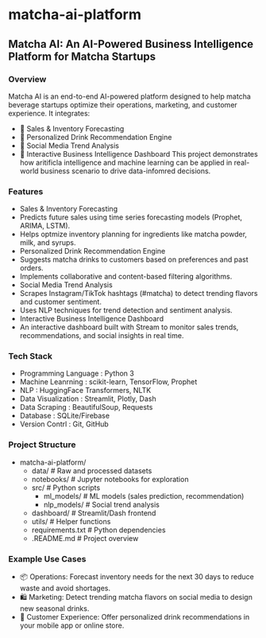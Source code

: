 # matcha-ai-platform

## Matcha AI: An AI-Powered Business Intelligence Platform for Matcha Startups

### Overview
Matcha AI is an end-to-end AI-powered platform designed to help matcha beverage startups optimize their operations, marketing, and customer experience. It integrates:
- 🍵 Sales & Inventory Forecasting
- 🍵 Personalized Drink Recommendation Engine
- 🍵 Social Media Trend Analysis
- 🍵 Interactive Business Intelligence Dashboard
This project demonstrates how aritificla intelligence and machine learning can be applied in real-world business scenario to drive data-infomred decisions.

### Features
- Sales & Inventory Forecasting
- Predicts future sales using time series forecasting models (Prophet, ARIMA, LSTM).
- Helps optmize inventory planning for ingredients like matcha powder, milk, and syrups.
- Personalized Drink Recommendation Engine
- Suggests matcha drinks to customers based on preferences and past orders.
- Implements collaborative and content-based filtering algorithms.
- Social Media Trend Analysis
- Scrapes Instagram/TikTok hashtags (#matcha) to detect trending flavors and customer sentiment.
- Uses NLP techniques for trend detection and sentiment analysis.
- Interactive Business Intelligence Dashboard
- An interactive dashboard built with Stream to monitor sales trends, recommendations, and social insights in real time.

### Tech Stack
- Programming Language : Python 3
- Machine Leanrning : scikit-learn, TensorFlow, Prophet
- NLP : HuggingFace Transformers, NLTK
- Data Visualization : Streamlit, Plotly, Dash
- Data Scraping : BeautifulSoup, Requests
- Database : SQLite/Firebase
- Version Contrl : Git, GitHub

### Project Structure
- matcha-ai-platform/
  - data/ # Raw and processed datasets
  - notebooks/ # Jupyter notebooks for exploration
  -  src/ # Python scripts
      - ml_models/ # ML models (sales prediction, recommendation)
      - nlp_models/ # Social trend analysis
  - dashboard/ # Streamlit/Dash frontend
  - utils/ # Helper functions
  - requirements.txt # Python dependencies
  - .README.md # Project overview

### Example Use Cases
- 📦 Operations: Forecast inventory needs for the next 30 days to reduce waste and avoid shortages.
- 🛍 Marketing: Detect trending matcha flavors on social media to design new seasonal drinks.
- 🍵 Customer Experience: Offer personalized drink recommendations in your mobile app or online store.

